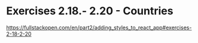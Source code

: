 # Exercises 2.18.- 2.20 - Countries

https://fullstackopen.com/en/part2/adding_styles_to_react_app#exercises-2-18-2-20
